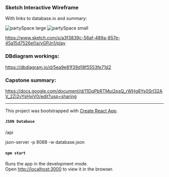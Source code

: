 ### Sketch Interactive Wireframe
With links to database.io and summary:

![partySpace large](partSPace_lg.png)
![partySpace small](partSPace_sm.png)

https://www.sketch.com/s/a3f3839c-56af-489a-857e-45a15d7526ef/a/vGPJn1/play

### DBdiagram workings:
https://dbdiagram.io/d/5ea9e81f39d18f5553fe71d2

### Capstone summary:

https://docs.google.com/document/d/11DqPbRTMui2psQ_rWHg8Ys0Srl32AV_2Zj2vYsHxiV0/edit?usp=sharing

---

This project was bootstrapped with [Create React App](https://github.com/facebook/create-react-app).

#### `JSON Database`

/api

json-server -p 8088 -w database.json

#### `npm start`

Runs the app in the development mode.<br />
Open [http://localhost:3000](http://localhost:3000) to view it in the browser.


